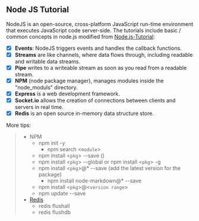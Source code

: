 ## Node JS Tutorial

NodeJS is an open-source, cross-platform JavaScript run-time environment that executes JavaScript code server-side. The tutorials include basic / common concepts in node.js modified from [Node.js-Tutorial](https://github.com/MartinChavez/Node.js-Tutorial):

- [x] **Events**: NodeJS triggers events and handles the callback functions.
- [x] **Streams** are like channels, where data flows through, including readable and writable data streams.
- [x] **Pipe** writes to a writeable stream as soon as you read from a readable stream.
- [x] **NPM** (node package manager), manages modules inside the "node_moduls" directory.
- [x] **Express** is a web development framework.
- [x] **Socket.io** allows the creation of connections between clients and servers in real time.
- [x] **Redis** is an open source in-memory data structure store.

More tips:
> * NPM
>   * npm init -y
>     * npm search <`module`>
>   * npm install <`pkg`> --save ()
>   * npm install <`pkg`> --global or npm install <`pkg`> -g
>   * npm install <`pkg`>@* --save (add the latest version for the package)
>     * npm install node-markdown@* --save
>   * npm install <`pkg`>@<`version range`>
>   * npm update --save
> * [Redis](https://redis.io/topics/quickstart)
>   * redis flushall
>   * redis flushdb
